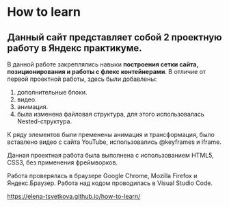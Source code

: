 # How to learn

## Данный сайт представляет собой 2 проектную работу в Яндекс практикуме.
В данной работе закреплялись навыки **построения сетки сайта, позиционирования и работы с флекс контейнерами**.
В отличие от первой проектной работы, здесь были добавлены:
1. дополнительные блоки.
2. видео.
3. анимация.
4. была изменена файловая структура, для этого использовалась  Nested-структура.

К ряду элементов были пременены анимация и трансформация, было вставлено видео с сайта YouTube, использовались  @keyframes и iframe.

Данная проектная работа была выполнена с использованием HTML5, CSS3, без применения фреймворков.

Работа проверялась в браузере Google Chrome, Mozilla Firefox и Яндекс.Браузер. Работа над кодом проводилась в Visual Studio Code.


https://elena-tsvetkova.github.io/how-to-learn/
